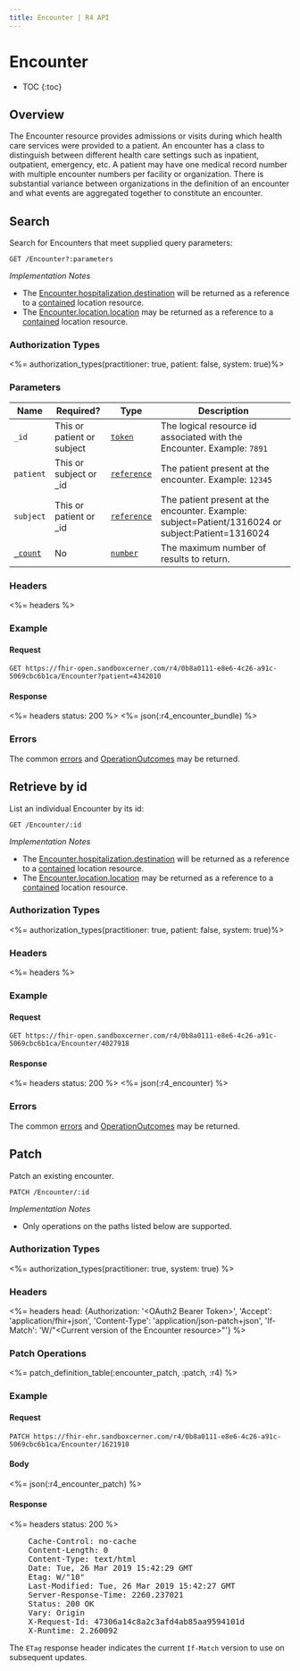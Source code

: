 ```yaml
---
title: Encounter | R4 API
---
```


# Encounter

* TOC
{:toc}

## Overview

The Encounter resource provides admissions or visits during which health care services were provided to a patient. An encounter has a class to distinguish between different health care settings such as inpatient, outpatient, emergency, etc. A patient may have one medical record number with multiple encounter numbers per facility or organization. There is substantial variance between organizations in the definition of an encounter and what events are aggregated together to constitute an encounter.

## Search

Search for Encounters that meet supplied query parameters:

    GET /Encounter?:parameters

_Implementation Notes_

* The [Encounter.hospitalization.destination] will be returned as a reference to a [contained] location resource.
* The [Encounter.location.location] may be returned as a reference to a [contained] location resource.

### Authorization Types

<%= authorization_types(practitioner: true, patient: false, system: true)%>

### Parameters

 Name       | Required?                  | Type          | Description
------------|----------------------------|---------------|-------------------------------------------------------------------------------------------------------
 `_id`      | This or patient or subject | [`token`]     | The logical resource id associated with the Encounter. Example: `7891`
 `patient`  | This or subject or _id     | [`reference`] | The patient present at the encounter. Example: `12345`
 `subject`  | This or patient or _id     | [`reference`] | The patient present at the encounter. Example: subject=Patient/1316024 or subject:Patient=1316024
 [`_count`] | No                          | [`number`]    | The maximum number of results to return.

### Headers

 <%= headers %>

### Example

#### Request

    GET https://fhir-open.sandboxcerner.com/r4/0b8a0111-e8e6-4c26-a91c-5069cbc6b1ca/Encounter?patient=4342010

#### Response

<%= headers status: 200 %>
<%= json(:r4_encounter_bundle) %>

### Errors

The common [errors] and [OperationOutcomes] may be returned.

## Retrieve by id

List an individual Encounter by its id:

    GET /Encounter/:id

_Implementation Notes_

* The [Encounter.hospitalization.destination] will be returned as a reference to a [contained] location resource.
* The [Encounter.location.location] may be returned as a reference to a [contained] location resource.

### Authorization Types

<%= authorization_types(practitioner: true, patient: false, system: true)%>

### Headers

<%= headers %>

### Example

#### Request

    GET https://fhir-open.sandboxcerner.com/r4/0b8a0111-e8e6-4c26-a91c-5069cbc6b1ca/Encounter/4027918

#### Response

<%= headers status: 200 %>
<%= json(:r4_encounter) %>

### Errors

The common [errors] and [OperationOutcomes] may be returned.

[contained]: http://hl7.org/fhir/R4/references.html#contained
[Encounter.hospitalization.destination]: http://hl7.org/fhir/R4/encounter-definitions.html#Encounter.hospitalization.destination
[Encounter.location.location]: http://hl7.org/fhir/R4/encounter-definitions.html#Encounter.location.location
[`reference`]: http://hl7.org/fhir/R4/search.html#reference
[`token`]: http://hl7.org/fhir/R4/search.html#token
[`number`]: http://hl7.org/fhir/R4/search.html#number
[`_count`]: http://hl7.org/fhir/R4/search.html#count
[errors]: ../../#client-errors
[OperationOutcomes]: ../../#operation-outcomes

## Patch

Patch an existing encounter.

    PATCH /Encounter/:id

_Implementation Notes_

* Only operations on the paths listed below are supported.

### Authorization Types

<%= authorization_types(practitioner: true, system: true) %>

### Headers

<%= headers head: {Authorization: '&lt;OAuth2 Bearer Token>', 'Accept': 'application/fhir+json',
                   'Content-Type': 'application/json-patch+json', 'If-Match': 'W/"&lt;Current version of the Encounter resource>"'} %>

### Patch Operations

<%= patch_definition_table(:encounter_patch, :patch, :r4) %>

### Example

#### Request

    PATCH https://fhir-ehr.sandboxcerner.com/r4/0b8a0111-e8e6-4c26-a91c-5069cbc6b1ca/Encounter/1621910

#### Body

<%= json(:r4_encounter_patch) %>

#### Response

<%= headers status: 200 %>
<pre class="terminal">
    Cache-Control: no-cache
    Content-Length: 0
    Content-Type: text/html
    Date: Tue, 26 Mar 2019 15:42:29 GMT
    Etag: W/"10"
    Last-Modified: Tue, 26 Mar 2019 15:42:27 GMT
    Server-Response-Time: 2260.237021
    Status: 200 OK
    Vary: Origin
    X-Request-Id: 47306a14c8a2c3afd4ab85aa9594101d
    X-Runtime: 2.260092
</pre>

The `ETag` response header indicates the current `If-Match` version to use on subsequent updates.
